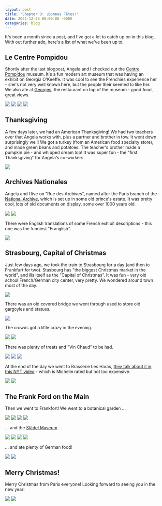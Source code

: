```yaml
---
layout: post
title: "Chapter 3: ¡Bonnes Fêtes!"
date: 2021-12-25 00:00:00 -0000
categories: blog
---
```


It's been a month since a post, and I've got a lot to catch up on in this blog. With out further ado, here's a list of what we've been up to. 

## Le Centre Pompidou

Shortly after the last blogpost, Angela and I checked out the [Centre Pompidou](https://www.centrepompidou.fr/en/) museum. It's a fun modern art museum that was having an exhibit on Georgia O'Keeffe. It was cool to see the Frenchies experience her - she's not very well known here, but the people their seemed to like her. We also ate at [Georges](https://restaurantgeorgesparis.com/en/), the restaurant on top of the museum - good food, great views. 

![](/assets/images/2021-12-25-paris-chapter3/cp1.jpg)
![](/assets/images/2021-12-25-paris-chapter3/cp2.jpg)
![](/assets/images/2021-12-25-paris-chapter3/cp3.jpg)
![](/assets/images/2021-12-25-paris-chapter3/cp4.jpg)

## Thanksgiving

A few days later, we had an American Thanksgiving! We had two teachers over that Angela works with, plus a partner and brother in tow. It went down surprisingly well! We got a turkey (from an American food specialty store), and made green beans and potatoes. The teacher's brother made a pumpkin pie - and whipped cream too! It was super fun - the "first Thanksgiving" for Angela's co-workers. 

![](/assets/images/2021-12-25-paris-chapter3/tg1.jpg)

## Archives Nationales

Angela and I live on "Rue des Archives", named after the Paris branch of the [National Archive](https://www.archives-nationales.culture.gouv.fr/en_GB/web/guest/site-de-paris), which is set up in some old prince's estate. It was pretty cool, lots of old documents on display, some over 1000 years old. 

![](/assets/images/2021-12-25-paris-chapter3/na1.jpg)
![](/assets/images/2021-12-25-paris-chapter3/na3.jpg)

There were English translations of some French exhibit descriptions - this one was the funniest "Franglish". 

![](/assets/images/2021-12-25-paris-chapter3/na2.jpg)

## Strasbourg, Capital of Christmas

Just few days ago, we took the train to Strasbourg for a day (and then to Frankfurt for two). Stasbourg has "the biggest Christmas market in the world", and ills itself as the "Capital of Christmas". It was fun - very old school French/German city center, very pretty. We wondered around town most of the day.

![](/assets/images/2021-12-25-paris-chapter3/sb1.jpg)

There was an old covered bridge we went through used to store old gargoyles and statues. 

![](/assets/images/2021-12-25-paris-chapter3/sb3.jpg)

The crowds got a little crazy in the evening. 

![](/assets/images/2021-12-25-paris-chapter3/sb5.jpg)
![](/assets/images/2021-12-25-paris-chapter3/sb6.jpg)

There was plenty of treats and "Vin Chaud" to be had. 

![](/assets/images/2021-12-25-paris-chapter3/sb7.jpg)
![](/assets/images/2021-12-25-paris-chapter3/sb8.jpg)
![](/assets/images/2021-12-25-paris-chapter3/sb9.jpg)


At the end of the day we went to Brasserie Les Haras, [they talk about it in this NYT video](https://www.youtube.com/watch?v=w4oRS-72INY&ab_channel=TheNewYorkTimes) - which is Michelin rated but not too expensive. 

![](/assets/images/2021-12-25-paris-chapter3/sb10.jpg)
![](/assets/images/2021-12-25-paris-chapter3/sb11.jpg)


## The Frank Ford on the Main

Then we went to Frankfort! We went to a botanical garden ...

![](/assets/images/2021-12-25-paris-chapter3/ff3.jpg)
![](/assets/images/2021-12-25-paris-chapter3/ff4.jpg)
![](/assets/images/2021-12-25-paris-chapter3/ff5.jpg)
![](/assets/images/2021-12-25-paris-chapter3/ff6.jpg)

... and the [Städel Museum](https://www.staedelmuseum.de/en) ...

![](/assets/images/2021-12-25-paris-chapter3/ff2.jpg)
![](/assets/images/2021-12-25-paris-chapter3/ff7.jpg)
![](/assets/images/2021-12-25-paris-chapter3/ff8.jpg)
![](/assets/images/2021-12-25-paris-chapter3/ff9.jpg)

... and ate plenty of German food!

![](/assets/images/2021-12-25-paris-chapter3/ff1.jpg)
![](/assets/images/2021-12-25-paris-chapter3/ff10.jpg)

## Merry Christmas!

Merry Christmas from Paris everyone! Looking forward to seeing you in the new year!

![](/assets/images/2021-12-25-paris-chapter3/px1.jpg)
![](/assets/images/2021-12-25-paris-chapter3/px2.jpg)






